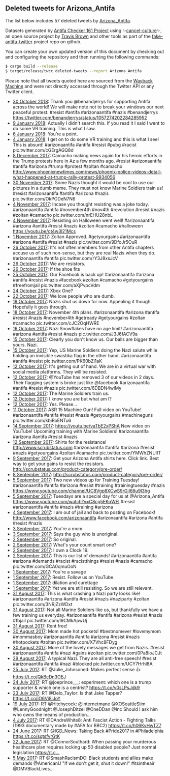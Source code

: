 ## Deleted tweets for Arizona_Antifa

The list below includes 57 deleted tweets by
[Arizona_Antifa](https://twitter.com/Arizona_Antifa).



Datasets generated by [Antifa Checker 161 Project](https://twitter.com/antifacheck161) using ✨[cancel-culture](https://github.com/travisbrown/cancel-culture)✨, an open source project by 
[Travis Brown](https://twitter.com/travisbrown) and other tools as part of the 
[fake-antifa-twitter](https://github.com/antifacheck161/fake-antifa-twitter) project repo on github.

You can create your own updated version of this document by checking out and configuring the
repository and then running the following commands:

```bash
$ cargo build --release
$ target/release/twcc deleted-tweets --report Arizona_Antifa
```

Please note that all tweets quoted here are sourced from the
[Wayback Machine](https://web.archive.org) and were not directly accessed through the Twitter API or
any Twitter client.

* [30 October 2018](https://web.archive.org/web/20190621224421/https://twitter.com/Arizona_Antifa/status/1057421173607133184): Thank you  @benandjerrys  for supporting Antifa across the world! We will make note not to break your windows our next peaceful protest.  #resist   #antifa   #arizonaantifa   #nazis   #benandjerrys  https://twitter.com/benandjerrys/status/1057274202284285952 <!--1057421173607133184-->
* [ 9 January 2018](https://web.archive.org/web/20190622083959/https://twitter.com/Arizona_Antifa/status/948714463275900928): Actually I didn't search this. If you read it I said I went to do some VR training. This is what I saw. <!--950799859317080064-->
* [ 6 January 2018](https://web.archive.org/web/20190622083959/https://twitter.com/Arizona_Antifa/status/948714463275900928): You’re a point. <!--949438738236456960-->
* [ 4 January 2018](https://web.archive.org/web/20190622083959/https://twitter.com/Arizona_Antifa/status/948714463275900928): I get on to do some VR training and this is what I see! This is absurd!  #arizonaantifa   #antifa   #resist   #pubg   #racist  pic.twitter.com/cGErgAGQ8d <!--948714463275900928-->
* [ 8 December 2017](https://web.archive.org/web/20190622092651/https://twitter.com/Arizona_Antifa/status/939252420269416449): Camacho making news again for his heroic efforts in the Trump protests here in Az a few months ago.    #resist   #arizonaantifa   #antifa   #arizona   #trump   #protest   #zoltan   #camacho  http://www.phoenixnewtimes.com/news/phoenix-police-videos-detail-what-happened-at-trump-rally-protest-9934056 <!--939252420269416449-->
* [30 November 2017](https://web.archive.org/web/20190622094930/https://twitter.com/Arizona_Antifa/status/936075504943165441): Some Nazis thought it would be cool to use our pictures in a dumb meme. They must not know Marine Soldiers train us!  #resist   #arizonaantifa   #antifa   #arizona   #nazis  pic.twitter.com/OkPODeN7N6 <!--936075504943165441-->
* [ 4 November 2017](https://web.archive.org/web/20190622110952/https://twitter.com/Arizona_Antifa/status/926954853993136128): Incase you thought resisting was a joke today.  #arizonaantifa   #antifa   #november4th   #nov4th   #revolution   #resist   #nazis   #zoltan   #camacho  pic.twitter.com/nrEHU28nbL <!--926954853993136128-->
* [ 4 November 2017](https://web.archive.org/web/20190622112826/https://twitter.com/Arizona_Antifa/status/926623863596769281): Resisting on Halloween went well!   #arizonaantifa   #arizona   #antifa   #resist   #nazis   #zoltan   #camacho   #halloween     https://youtu.be/ot4w3l21Mcs <!--926623863596769281-->
* [ 1 November 2017](https://web.archive.org/web/20190622114119/https://twitter.com/Arizona_Antifa/status/925830330677735425): Zoltan Approved.  #getyourgains   #arizonaantifa   #arizona   #antifa   #resist   #nazis  pic.twitter.com/9DfoJr5OuR <!--925830330677735425-->
* [26 October 2017](https://web.archive.org/web/20190622120437/https://twitter.com/Arizona_Antifa/status/923582788288241664): It's not often members from other Antifa chapters accuse us of such non-sense, but they are real Nazis when they do.  #arizonaantifa   #antifa  pic.twitter.com/rY3J8xsJcV <!--923582788288241664-->
* [26 October 2017](https://web.archive.org/web/20190622120704/https://twitter.com/Arizona_Antifa/status/923284235149910016): We are resistors. <!--923385876947730432-->
* [26 October 2017](https://web.archive.org/web/20190622120704/https://twitter.com/Arizona_Antifa/status/923284235149910016): If the shoe fits <!--923385649801060354-->
* [25 October 2017](https://web.archive.org/web/20190622120704/https://twitter.com/Arizona_Antifa/status/923284235149910016): Our Facebook is back up!  #arizonaantifa   #arizona   #antifa   #resist   #nazis   #facebook   #zoltan   #camacho   #getyourgains   #freefromjail  pic.twitter.com/aXjPvpcVdm <!--923284235149910016-->
* [24 October 2017](https://web.archive.org/web/20190622122845/https://twitter.com/Arizona_Antifa/status/920793509778538496): Xbox One? <!--922887164249104384-->
* [22 October 2017](https://web.archive.org/web/20190622122845/https://twitter.com/Arizona_Antifa/status/920793509778538496): We love people who are dumb. <!--922134879260651520-->
* [19 October 2017](https://web.archive.org/web/20190622122845/https://twitter.com/Arizona_Antifa/status/920793509778538496): Nazis shut us down for now. Appealing it though. Hopefully it goes through. <!--920822222666661893-->
* [18 October 2017](https://web.archive.org/web/20190622122845/https://twitter.com/Arizona_Antifa/status/920793509778538496): November 4th plans.  #arizonaantifa   #arizona   #antifa   #resist   #nazis   #november4th   #getready   #getyourgains   #zoltan   #camacho  pic.twitter.com/cJC2OqHWRE <!--920793509778538496-->
* [16 October 2017](https://web.archive.org/web/20190622123330/https://twitter.com/Arizona_Antifa/status/920061976394395648): Nazi Snowflakes have no age limit!  #arizonaantifa   #arizona   #antifa   #resist   #nazis  pic.twitter.com/J3J6fACV9a <!--920061976394395648-->
* [15 October 2017](https://web.archive.org/web/20190622123644/https://twitter.com/Arizona_Antifa/status/919596672849551360): Clearly you don't know us. Our balls are bigger than yours. Nazi. <!--919707843493687296-->
* [15 October 2017](https://web.archive.org/web/20190622123644/https://twitter.com/Arizona_Antifa/status/919596672849551360): Yep, US Marine Soldiers doing the Nazi salute while holding an invisible swastika flag in the other hand.  #arizonaantifa   #antifa   #resist  pic.twitter.com/PK60bZi1aK <!--919596672849551360-->
* [12 October 2017](https://web.archive.org/web/20190622124414/https://twitter.com/Arizona_Antifa/status/918490980256378880): It's getting out of hand. We are in a virtual war with social media platforms. They will be resisted. <!--918499726164598784-->
* [12 October 2017](https://web.archive.org/web/20190622124414/https://twitter.com/Arizona_Antifa/status/918490980256378880): @YouTube  has removed 3 of our videos in 2 days. Their flagging system is broke just like  @facebook     #arizonaantifa   #antifa   #resist   #nazis  pic.twitter.com/6DBDN4wiMy <!--918490980256378880-->
* [12 October 2017](https://web.archive.org/web/20190622124619/https://twitter.com/Arizona_Antifa/status/918201577051058176): The Marine Soldiers train us. <!--918490361420431360-->
* [12 October 2017](https://web.archive.org/web/20190622124619/https://twitter.com/Arizona_Antifa/status/918201577051058176): I know you are but what am I? <!--918490258169196551-->
* [12 October 2017](https://web.archive.org/web/20190622124619/https://twitter.com/Arizona_Antifa/status/918201577051058176): Yes. Please... <!--918490153621975041-->
* [11 October 2017](https://web.archive.org/web/20190622124619/https://twitter.com/Arizona_Antifa/status/918201577051058176): ASR 15 Machine Gun! Full video on YouTube!  #arizonaantifa   #antifa   #resist   #nazis   #getyourgains   #machineguns  pic.twitter.com/kbiRoENTu6 <!--918201577051058176-->
* [14 September 2017](https://web.archive.org/web/20190622145454/https://twitter.com/Arizona_Antifa/status/908468636817297408): https://youtu.be/vaTbE2xPShA  New video on YouTube! Upcoming training with Marine Soldiers!  #arizonaantifa   #arizona   #antifa   #resist   #nazis <!--908468636817297408-->
* [12 September 2017](https://web.archive.org/web/20190622150938/https://twitter.com/Arizona_Antifa/status/907419745464418304): Shirts for the resistance!  http://www.scrubstatus.com   #arizonaantifa   #antifa   #arizona   #resist   #nazis   #getyourgains   #zoltan   #camacho  pic.twitter.com/YMWhZNUlIT <!--907419745464418304-->
* [ 9 September 2017](https://web.archive.org/web/20200530102507/https://twitter.com/Arizona_Antifa/status/906637583664295936): Get your Arizona Antifa shirts here. Click link. Best way to get your gains to resist the resistors.  http://scrubstatus.com/product-category/pre-order/ <!--906637583664295936-->
* [ 8 September 2017](https://web.archive.org/web/20190622164935/https://twitter.com/Arizona_Antifa/status/903375813524856832): http://scrubstatus.com/product-category/pre-order/ <!--906020198636937218-->
* [ 5 September 2017](https://web.archive.org/web/20190622154413/https://twitter.com/Arizona_Antifa/status/905217426987466752): Two new videos up for Training Tuesday!  #arizonaantifa   #antifa   #arizona   #resist   #training   #trainingtuesday   #nazis     https://www.youtube.com/channel/UC8Vgp8XCwS9rGjI66u9l3hg <!--905217426987466752-->
* [ 5 September 2017](https://web.archive.org/web/20190622154708/https://twitter.com/Arizona_Antifa/status/905107780599558144): Tuesdays are a special day for us at  @Arizona_Antifa     https://www.youtube.com/watch?v=C8cg5EKqWEI    #resist   #arizonaantifa   #antifa   #nazis   #training   #arizona <!--905107780599558144-->
* [ 4 September 2017](https://web.archive.org/web/20190622160145/https://twitter.com/Arizona_Antifa/status/904526870158311424): I am out of jail and back to posting on Facebook!  http://www.facebook.com/arizonaantifa   #arizonaantifa   #arizona   #antifa   #resist   #nazis <!--904526870158311424-->
* [ 3 September 2017](https://web.archive.org/web/20190622164935/https://twitter.com/Arizona_Antifa/status/903375813524856832): You're a mom. <!--904190610801795072-->
* [ 3 September 2017](https://web.archive.org/web/20190622164935/https://twitter.com/Arizona_Antifa/status/903375813524856832): Says the guy who is unoriginal. <!--904189715535937536-->
* [ 2 September 2017](https://web.archive.org/web/20190622164935/https://twitter.com/Arizona_Antifa/status/903375813524856832): So original. <!--904039395774177280-->
* [ 2 September 2017](https://web.archive.org/web/20190622164935/https://twitter.com/Arizona_Antifa/status/903375813524856832): What's your count smart one? <!--904038580867088384-->
* [ 2 September 2017](https://web.archive.org/web/20190622164935/https://twitter.com/Arizona_Antifa/status/903375813524856832): I own a Clock 19. <!--904037846809321472-->
* [ 2 September 2017](https://web.archive.org/web/20190622162911/https://twitter.com/Arizona_Antifa/status/903773417354149888): This is our list of demands!  #arizonaantifa   #antifa   #arizona   #demands   #racist   #racistthings   #resist   #nazis   #camacho  pic.twitter.com/GCA0qmuOoN <!--903773417354149888-->
* [ 1 September 2017](https://web.archive.org/web/20190622171031/https://twitter.com/Arizona_Antifa/status/902988790150479872): You're a savage <!--903507028655579136-->
* [ 1 September 2017](https://web.archive.org/web/20190622164935/https://twitter.com/Arizona_Antifa/status/903375813524856832): Resist. Follow us on YouTube. <!--903506349471891457-->
* [ 1 September 2017](https://web.archive.org/web/20190622164935/https://twitter.com/Arizona_Antifa/status/903375813524856832): dilation and curettage <!--903506165698412544-->
* [ 1 September 2017](https://web.archive.org/web/20190622164935/https://twitter.com/Arizona_Antifa/status/903375813524856832): Yet we are still resisting. So we are still relevant. <!--903435701634478081-->
* [31 August 2017](https://web.archive.org/web/20190622164935/https://twitter.com/Arizona_Antifa/status/903375813524856832): This is what crashing a Nazi party looks like!  #arizonaantifa   #arizona   #antifa   #resist   #nazis   #naziparty   #zoltan  pic.twitter.com/3NRjZzWDxt <!--903375813524856832-->
* [31 August 2017](https://web.archive.org/web/20190622170212/https://twitter.com/Arizona_Antifa/status/903098926038790148): Not all Marine Soldiers like us, but thankfully we have a few training us everyday.  #arizonaantifa   #antifa   #arizona   #resist   #nazis   #fbjail  pic.twitter.com/I9CMkApwUj <!--903098926038790148-->
* [31 August 2017](https://web.archive.org/web/20190622171031/https://twitter.com/Arizona_Antifa/status/902988790150479872): Rent free! <!--903094116174594048-->
* [30 August 2017](https://web.archive.org/web/20190622171031/https://twitter.com/Arizona_Antifa/status/902988790150479872): Mom made hot pockets!  #bestmomever   #lovemymom   #mommasboy   #arizonaantifa   #antifa   #arizona   #resist   #nazis   #hotpockets    #zoltan  pic.twitter.com/X7Vhc8FDyg <!--902988790150479872-->
* [30 August 2017](https://web.archive.org/web/20190622172746/https://twitter.com/Arizona_Antifa/status/902700219023867905): More of the lovely messages we get from Nazis.  #resist   #arizonaantifa   #antifa   #nazi   #gains   #zoltan  pic.twitter.com/0Pa8ioJCJt <!--902700219023867905-->
* [29 August 2017](https://web.archive.org/web/20190622173729/https://twitter.com/Arizona_Antifa/status/902589446436012032): A typical Nazi. They are all anti-free speech!   #resist   #arizonaantifa   #antifa   #nazi   #blocked  pic.twitter.com/UCY7Hrhl8A <!--902589446436012032-->
* [25 July 2017](https://web.archive.org/web/20170725081143/https://twitter.com/Arizona_AntiFa/status/889760058984103938): RT @Julie_Johnsoned: Makes perfect sense 👍 https://t.co/QkBcDn3OEJ <!--889760058984103938-->
* [24 July 2017](https://web.archive.org/web/20170724060513/https://twitter.com/Arizona_AntiFa/status/889365836347002880): RT @joeprince___: experiment: which one is a trump supporter &amp; which one is a centrist? https://t.co/v0sLPsJdk9 <!--889365836347002880-->
* [23 July 2017](https://web.archive.org/web/20170723191803/https://twitter.com/Arizona_AntiFa/status/889202971527065600): RT @Delo_Taylor: Is that Jake Tapper? https://t.co/iO6Vi8iJoY <!--889202971527065600-->
* [19 July 2017](https://web.archive.org/web/20170719032825/https://twitter.com/Arizona_AntiFa/status/887514437011161088): RT @Hitchycock: @internetmane @XOSeattleSlim @LennyGoodnight @JosephDitzel @OneDDan @Inc Should I ask him who owns the means of production… <!--887514437011161088-->
* [ 4 July 2017](https://web.archive.org/web/20170704173722/https://twitter.com/Arizona_AntiFa/status/882292264285782016): RT @DAndreWhite8: Anti Fascist Action - Fighting Talks (1993 documentary made by #AFA for BBC2)  https://t.co/h06KvHwTZ7 <!--882292264285782016-->
* [24 June 2017](https://web.archive.org/web/20170624153919/https://twitter.com/Arizona_AntiFa/status/878638677383106562): RT @IGD_News: Taking Back #Pride2017 in #Philadelphia https://t.co/sgtsfvrGtK <!--878638677383106562-->
* [22 June 2017](https://web.archive.org/web/20170622224048/https://twitter.com/Arizona_AntiFa/status/878019971401474052): RT @ConnorSouthard: When passing your murderous healthcare plan requires locking up 50 disabled people? Just normal legislation https://t.c… <!--878019971401474052-->
* [ 5 May 2017](https://web.archive.org/web/20170505224955/https://twitter.com/Arizona_AntiFa/status/860627648158060544): RT @SmashRacismDC: Black students and allies make demands @AmericanU "If we don't get it, shut it down!" #itsintheair @DMVBlackLives…  <!--860627648158060544-->
